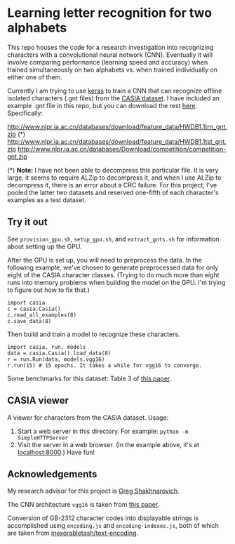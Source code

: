 # Learning letter recognition for two alphabets

This repo houses the code for a research investigation into recognizing characters with a convolutional neural network (CNN). Eventually it will involve comparing performance (learning speed and accuracy) when trained simultaneously on two alphabets vs. when trained individually on either one of them.

Currently I am trying to use [keras](http://keras.io/) to train a CNN that can recognize offline isolated characters (.gnt files) from the [CASIA dataset](http://www.nlpr.ia.ac.cn/databases/handwriting/Offline_database.html). I have included an example .gnt file in this repo, but you can download the rest [here](http://www.nlpr.ia.ac.cn/databases/handwriting/Download.html). Specifically:

http://www.nlpr.ia.ac.cn/databases/download/feature_data/HWDB1.1trn_gnt.zip (\*)
http://www.nlpr.ia.ac.cn/databases/download/feature_data/HWDB1.1tst_gnt.zip
http://www.nlpr.ia.ac.cn/databases/Download/competition/competition-gnt.zip

(\*) **Note:** I have not been able to decompress this particular file. It is very large, it seems to require ALZip to decompress it, and when I use ALZip to decompress it, there is an error about a CRC failure. For this project, I've pooled the latter two datasets and reserved one-fifth of each character's examples as a test dataset.

## Try it out

See `provision_gpu.sh`, `setup_gpu.sh`, and `extract_gnts.sh` for information about setting up the GPU.

After the GPU is set up, you will need to preprocess the data. In the following example, we've chosen to generate preprocessed data for only eight of the CASIA character classes. (Trying to do much more than eight runs into memory problems when building the model on the GPU. I'm trying to figure out how to fix that.)

    import casia
    c = casia.Casia()
    c.read_all_examples(8)
    c.save_data(8)

Then build and train a model to recognize these characters.

    import casia, run, models
    data = casia.Casia().load_data(8)
    r = run.Run(data, models.vgg16)
    r.run(15) # 15 epochs. It takes a while for vgg16 to converge.

Some benchmarks for this dataset: Table 3 of [this paper](http://www.nlpr.ia.ac.cn/events/CHRcompetition2013/competition/ICDAR%202013%20CHR%20competition.pdf).

## CASIA viewer

A viewer for characters from the CASIA dataset. Usage:

1. Start a web server in this directory. For example: `python -m SimpleHTTPServer`
2. Visit the server in a web browser. (In the example above, it's at [localhost:8000](http://localhost:8000).) Have fun!

## Acknowledgements

My research advisor for this project is [Greg Shakhnarovich](http://ttic.uchicago.edu/~gregory/).

The CNN architecture `vgg16` is taken from [this paper](http://arxiv.org/pdf/1409.1556.pdf).

Conversion of GB-2312 character codes into displayable strings is accomplished using `encoding.js` and `encoding-indexes.js`, both of which are taken from [inexorabletash/text-encoding](https://github.com/inexorabletash/text-encoding).

